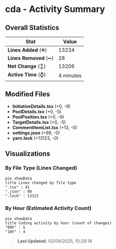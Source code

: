 # cda - Activity Summary 

## Overall Statistics

| Stat                   | Value                                                             |
| ---------------------- | ----------------------------------------------------------------- |
| **Lines Added** (➕)   | 13234                                          |
| **Lines Removed** (➖) | 28                                        |
| **Net Change** (↕)    | 13206                |
| **Active Time** (⌚)   | 4 minutes |


## Modified Files
- **InitiativeDetails.tsx** (+0, -9)
- **PoolDetails.tsx** (+0, -5)
- **PoolPosition.tsx** (+0, -9)
- **TargetDetails.tsx** (+0, -5)
- **CommentItemList.tsx** (+13, -0)
- **settings.json** (+98, -0)
- **yarn.lock** (+13123, -0)

## Visualizations

### By File Type (Lines Changed)

```mermaid
pie showData
title Lines changed by file type
".tsx" : 41
".json" : 98
".lock" : 13123
```

### By Hour (Estimated Activity Count)

```mermaid
pie showData
title Coding activity by hour (count of changes)
"09h" : 5
"10h" : 4
```


> **Last Updated:** 03/09/2025, 10:26:14